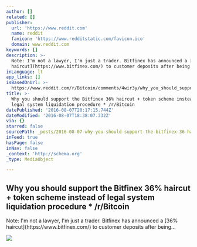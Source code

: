 ```yaml
---
author: []
related: []
publisher:
  url: 'https://www.reddit.com'
  name: reddit
  favicon: 'https://www.redditstatic.com/favicon.ico'
  domain: www.reddit.com
keywords: []
description: >-
  Note: I'm not a lawyer, I'm just a trader. Bitfinex has announced a [36%
  haircut](https://www.bitfinex.com/) to customer deposits after being...
inLanguage: lt
app_links: []
isBasedOnUrl: >-
  https://www.reddit.com/r/Bitcoin/comments/4wir3y/why_you_should_support_the_bitfinex_36_haircut/
title: >-
  Why you should support the Bitfinex 36% haircut + token scheme instead of
  legal system liquidation procedure * /r/Bitcoin
datePublished: '2016-08-07T20:17:15.744Z'
dateModified: '2016-08-07T18:38:07.332Z'
via: {}
starred: false
sourcePath: _posts/2016-08-07-why-you-should-support-the-bitfinex-36-haircut-token-sche.md
inFeed: true
hasPage: false
inNav: false
_context: 'http://schema.org'
_type: MediaObject

---
```

<article style=""><h1>Why you should support the Bitfinex 36% haircut + token scheme instead of legal system liquidation procedure * /r/Bitcoin</h1><p>Note: I'm not a lawyer, I'm just a trader. Bitfinex has announced a [36% haircut](https://www.bitfinex.com/) to customer deposits after being...</p><img src="https://www.redditstatic.com/icon.png" /></article>